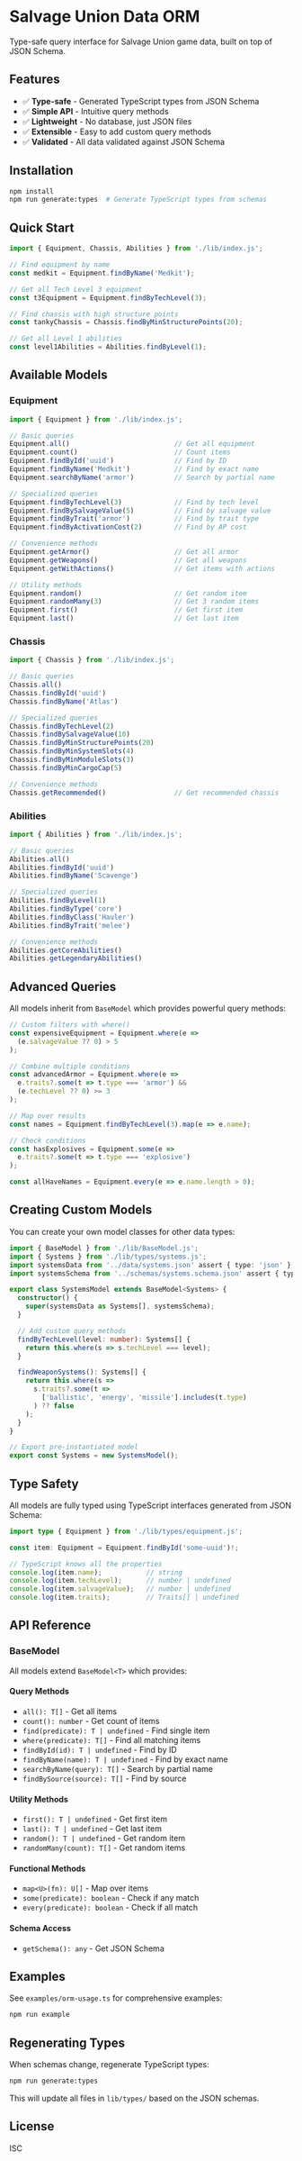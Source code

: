 # Salvage Union Data ORM

Type-safe query interface for Salvage Union game data, built on top of JSON Schema.

## Features

- ✅ **Type-safe** - Generated TypeScript types from JSON Schema
- ✅ **Simple API** - Intuitive query methods
- ✅ **Lightweight** - No database, just JSON files
- ✅ **Extensible** - Easy to add custom query methods
- ✅ **Validated** - All data validated against JSON Schema

## Installation

```bash
npm install
npm run generate:types  # Generate TypeScript types from schemas
```

## Quick Start

```typescript
import { Equipment, Chassis, Abilities } from './lib/index.js';

// Find equipment by name
const medkit = Equipment.findByName('Medkit');

// Get all Tech Level 3 equipment
const t3Equipment = Equipment.findByTechLevel(3);

// Find chassis with high structure points
const tankyChassis = Chassis.findByMinStructurePoints(20);

// Get all Level 1 abilities
const level1Abilities = Abilities.findByLevel(1);
```

## Available Models

### Equipment

```typescript
import { Equipment } from './lib/index.js';

// Basic queries
Equipment.all()                          // Get all equipment
Equipment.count()                        // Count items
Equipment.findById('uuid')               // Find by ID
Equipment.findByName('Medkit')           // Find by exact name
Equipment.searchByName('armor')          // Search by partial name

// Specialized queries
Equipment.findByTechLevel(3)             // Find by tech level
Equipment.findBySalvageValue(5)          // Find by salvage value
Equipment.findByTrait('armor')           // Find by trait type
Equipment.findByActivationCost(2)        // Find by AP cost

// Convenience methods
Equipment.getArmor()                     // Get all armor
Equipment.getWeapons()                   // Get all weapons
Equipment.getWithActions()               // Get items with actions

// Utility methods
Equipment.random()                       // Get random item
Equipment.randomMany(3)                  // Get 3 random items
Equipment.first()                        // Get first item
Equipment.last()                         // Get last item
```

### Chassis

```typescript
import { Chassis } from './lib/index.js';

// Basic queries
Chassis.all()
Chassis.findById('uuid')
Chassis.findByName('Atlas')

// Specialized queries
Chassis.findByTechLevel(2)
Chassis.findBySalvageValue(10)
Chassis.findByMinStructurePoints(20)
Chassis.findByMinSystemSlots(4)
Chassis.findByMinModuleSlots(3)
Chassis.findByMinCargoCap(5)

// Convenience methods
Chassis.getRecommended()                 // Get recommended chassis
```

### Abilities

```typescript
import { Abilities } from './lib/index.js';

// Basic queries
Abilities.all()
Abilities.findById('uuid')
Abilities.findByName('Scavenge')

// Specialized queries
Abilities.findByLevel(1)
Abilities.findByType('core')
Abilities.findByClass('Hauler')
Abilities.findByTrait('melee')

// Convenience methods
Abilities.getCoreAbilities()
Abilities.getLegendaryAbilities()
```

## Advanced Queries

All models inherit from `BaseModel` which provides powerful query methods:

```typescript
// Custom filters with where()
const expensiveEquipment = Equipment.where(e => 
  (e.salvageValue ?? 0) > 5
);

// Combine multiple conditions
const advancedArmor = Equipment.where(e =>
  e.traits?.some(t => t.type === 'armor') &&
  (e.techLevel ?? 0) >= 3
);

// Map over results
const names = Equipment.findByTechLevel(3).map(e => e.name);

// Check conditions
const hasExplosives = Equipment.some(e =>
  e.traits?.some(t => t.type === 'explosive')
);

const allHaveNames = Equipment.every(e => e.name.length > 0);
```

## Creating Custom Models

You can create your own model classes for other data types:

```typescript
import { BaseModel } from './lib/BaseModel.js';
import { Systems } from './lib/types/systems.js';
import systemsData from '../data/systems.json' assert { type: 'json' };
import systemsSchema from '../schemas/systems.schema.json' assert { type: 'json' };

export class SystemsModel extends BaseModel<Systems> {
  constructor() {
    super(systemsData as Systems[], systemsSchema);
  }

  // Add custom query methods
  findByTechLevel(level: number): Systems[] {
    return this.where(s => s.techLevel === level);
  }

  findWeaponSystems(): Systems[] {
    return this.where(s => 
      s.traits?.some(t => 
        ['ballistic', 'energy', 'missile'].includes(t.type)
      ) ?? false
    );
  }
}

// Export pre-instantiated model
export const Systems = new SystemsModel();
```

## Type Safety

All models are fully typed using TypeScript interfaces generated from JSON Schema:

```typescript
import type { Equipment } from './lib/types/equipment.js';

const item: Equipment = Equipment.findById('some-uuid')!;

// TypeScript knows all the properties
console.log(item.name);           // string
console.log(item.techLevel);      // number | undefined
console.log(item.salvageValue);   // number | undefined
console.log(item.traits);         // Traits[] | undefined
```

## API Reference

### BaseModel<T>

All models extend `BaseModel<T>` which provides:

#### Query Methods
- `all(): T[]` - Get all items
- `count(): number` - Get count of items
- `find(predicate): T | undefined` - Find single item
- `where(predicate): T[]` - Find all matching items
- `findById(id): T | undefined` - Find by ID
- `findByName(name): T | undefined` - Find by exact name
- `searchByName(query): T[]` - Search by partial name
- `findBySource(source): T[]` - Find by source

#### Utility Methods
- `first(): T | undefined` - Get first item
- `last(): T | undefined` - Get last item
- `random(): T | undefined` - Get random item
- `randomMany(count): T[]` - Get random items

#### Functional Methods
- `map<U>(fn): U[]` - Map over items
- `some(predicate): boolean` - Check if any match
- `every(predicate): boolean` - Check if all match

#### Schema Access
- `getSchema(): any` - Get JSON Schema

## Examples

See `examples/orm-usage.ts` for comprehensive examples:

```bash
npm run example
```

## Regenerating Types

When schemas change, regenerate TypeScript types:

```bash
npm run generate:types
```

This will update all files in `lib/types/` based on the JSON schemas.

## License

ISC

